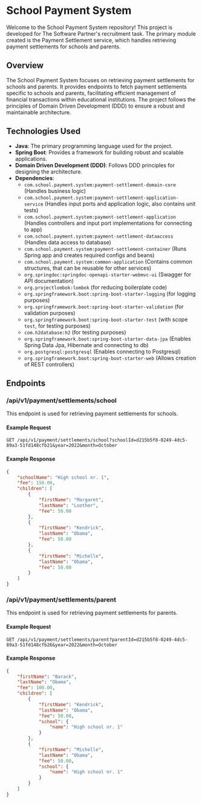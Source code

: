# School Payment System

Welcome to the School Payment System repository! This project is developed for The Software Partner's recruitment task. The primary module created is the Payment Settlement service, which handles retrieving payment settlements for schools and parents.

## Overview

The School Payment System focuses on retrieving payment settlements for schools and parents. It provides endpoints to fetch payment settlements specific to schools and parents, facilitating efficient management of financial transactions within educational institutions. The project follows the principles of Domain Driven Development (DDD) to ensure a robust and maintainable architecture.

## Technologies Used

- **Java**: The primary programming language used for the project.
- **Spring Boot**: Provides a framework for building robust and scalable applications.
- **Domain Driven Development (DDD)**: Follows DDD principles for designing the architecture.
- **Dependencies**:
    - `com.school.payment.system:payment-settlement-domain-core` (Handles business logic)
    - `com.school.payment.system:payment-settlement-application-service` (Handles input ports and application logic, also contains unit tests)
    - `com.school.payment.system:payment-settlement-application` (Handles controllers and input port implementations for connecting to app)
    - `com.school.payment.system:payment-settlement-dataaccess` (Handles data access to database)
    - `com.school.payment.system:payment-settlement-container` (Runs Spring app and creates required configs and beans)
    - `com.school.payment.system:common-application` (Contains common structures, that can be reusable for other services)
    - `org.springdoc:springdoc-openapi-starter-webmvc-ui` (Swagger for API documentation)
    - `org.projectlombok:lombok` (for reducing boilerplate code)
    - `org.springframework.boot:spring-boot-starter-logging` (for logging purposes)
    - `org.springframework.boot:spring-boot-starter-validation` (for validation purposes)
    - `org.springframework.boot:spring-boot-starter-test` (with scope `test`, for testing purposes)
    - `com.h2database:h2` (for testing purposes)
    - `org.springframework.boot:spring-boot-starter-data-jpa` (Enables Spring Data Jpa, Hibernate and connecting to db)
    - `org.postgresql:postgresql` (Enables connecting to Postgresql)
    - `org.springframework.boot:spring-boot-starter-web` (Allows creation of REST controllers)

## Endpoints

### /api/v1/payment/settlements/school

This endpoint is used for retrieving payment settlements for schools.

#### Example Request

```
GET /api/v1/payment/settlements/school?schoolId=d215b5f8-0249-4dc5-89a3-51fd148cfb21&year=2022&month=October
```

#### Example Response

```json
{
    "schoolName": "High school nr. 1",
    "fee": 150.00,
    "children": [
        {
            "firstName": "Margaret",
            "lastName": "Loother",
            "fee": 50.00
        },
        {
            "firstName": "Kendrick",
            "lastName": "Obama",
            "fee": 50.00
        },
        {
            "firstName": "Michelle",
            "lastName": "Obama",
            "fee": 50.00
        }
    ]
}
```

### /api/v1/payment/settlements/parent

This endpoint is used for retrieving payment settlements for parents.

#### Example Request

```
GET /api/v1/payment/settlements/parent?parentId=d215b5f8-0249-4dc5-89a3-51fd148cfb26&year=2022&month=October
```

#### Example Response

```json
{
    "firstName": "Barack",
    "lastName": "Obama",
    "fee": 100.00,
    "children": [
        {
            "firstName": "Kendrick",
            "lastName": "Obama",
            "fee": 50.00,
            "school": {
                "name": "High school nr. 1"
            }
        },
        {
            "firstName": "Michelle",
            "lastName": "Obama",
            "fee": 50.00,
            "school": {
                "name": "High school nr. 1"
            }
        }
    ]
}
```
